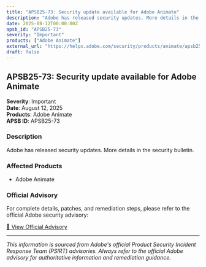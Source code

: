 ```yaml
---
title: "APSB25-73: Security update available for Adobe Animate"
description: "Adobe has released security updates. More details in the security bulletin."
date: 2025-08-12T00:00:00Z
apsb_id: "APSB25-73"
severity: "Important"
products: ["Adobe Animate"]
external_url: "https://helpx.adobe.com/security/products/animate/apsb25-73.html"
draft: false
---
```


## APSB25-73: Security update available for Adobe Animate

**Severity**: Important  
**Date**: August 12, 2025  
**Products**: Adobe Animate  
**APSB ID**: APSB25-73

### Description

Adobe has released security updates. More details in the security bulletin.

### Affected Products

- Adobe Animate


### Official Advisory

For complete details, patches, and remediation steps, please refer to the official Adobe security advisory:

[🔗 View Official Advisory](https://helpx.adobe.com/security/products/animate/apsb25-73.html)

---

*This information is sourced from Adobe's official Product Security Incident Response Team (PSIRT) advisories. Always refer to the official Adobe advisory for authoritative information and remediation guidance.*
